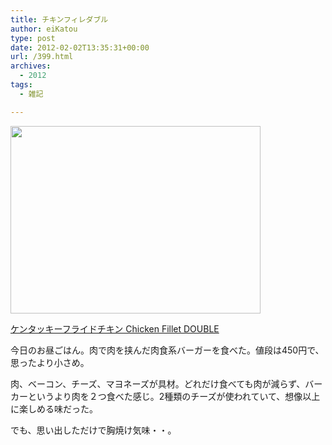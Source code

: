 ```yaml
---
title: チキンフィレダブル
author: eiKatou
type: post
date: 2012-02-02T13:35:31+00:00
url: /399.html
archives:
  - 2012
tags:
  - 雑記

---
```

[<img src="/uploads/2012/02/20120202b.jpg" alt="" title="20120202b" width="400" height="300" class="alignnone size-full wp-image-401" srcset="/uploads/2012/02/20120202b.jpg 400w, /blog/uploads/2012/02/20120202b-300x225.jpg 300w" sizes="(max-width: 400px) 100vw, 400px" />][1]
  
[ケンタッキーフライドチキン Chicken Fillet DOUBLE][2]

今日のお昼ごはん。肉で肉を挟んだ肉食系バーガーを食べた。値段は450円で、思ったより小さめ。

肉、ベーコン、チーズ、マヨネーズが具材。どれだけ食べても肉が減らず、バーカーというより肉を２つ食べた感じ。2種類のチーズが使われていて、想像以上に楽しめる味だった。

でも、思い出しただけで胸焼け気味・・。

 [1]: /blog/uploads/2012/02/20120202b.jpg
 [2]: http://www.kfc.co.jp/double/

